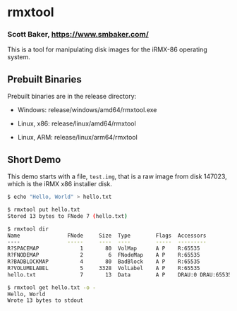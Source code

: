 # rmxtool
### Scott Baker, https://www.smbaker.com/

This is a tool for manipulating disk images for the iRMX-86 operating system.

## Prebuilt Binaries

Prebuilt binaries are in the release directory:

* Windows: release/windows/amd64/rmxtool.exe

* Linux, x86: release/linux/amd64/rmxtool

* Linux, ARM: release/linux/arm64/rmxtool

## Short Demo

This demo starts with a file, `test.img`, that is a raw image from disk 147023, which is
the iRMX x86 installer disk.

```bash
$ echo "Hello, World" > hello.txt

$ rmxtool put hello.txt
Stored 13 bytes to FNode 7 (hello.txt)

$ rmxtool dir
Name               FNode     Size  Type        Flags  Accessors
----               -----     ----  ----        -----  ---------
R?SPACEMAP             1       80  VolMap      A P    R:65535
R?FNODEMAP             2        6  FNodeMap    A P    R:65535
R?BADBLOCKMAP          4       80  BadBlock    A P    R:65535
R?VOLUMELABEL          5     3328  VolLabel    A P    R:65535
hello.txt              7       13  Data        A P    DRAU:0 DRAU:65535

$ rmxtool get hello.txt -o -
Hello, World
Wrote 13 bytes to stdout
```
